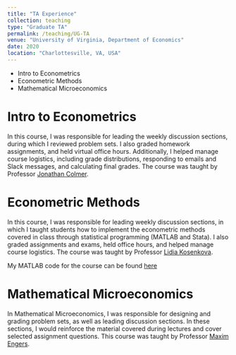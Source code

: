 ```yaml
---
title: "TA Experience"
collection: teaching
type: "Graduate TA"
permalink: /teaching/UG-TA
venue: "University of Virginia, Department of Economics"
date: 2020
location: "Charlottesville, VA, USA"
---
```


- Intro to Econometrics
- Econometric Methods
- Mathematical Microeconomics


Intro to Econometrics
======
In this course, I was responsible for leading the weekly discussion sections, during which I reviewed problem sets. I also graded homework assignments, and held virtual office hours. Additionally, I helped manage course logistics, including grade distributions, responding to emails and Slack messages, and calculating final grades. The course was taught by Professor [Jonathan Colmer](https://economics.virginia.edu/people/profile/jmc4qg).

Econometric Methods
======
In this course, I was responsible for leading weekly discussion sections, in which I taught students how to implement the econometric methods covered in class through statistical programming (MATLAB and Stata). I also graded assignments and exams, held office hours, and helped manage course logistics. The course was taught by Professor [Lidia Kosenkova](https://economics.virginia.edu/people/profile/lk7cb).

My MATLAB code for the course can be found [here](http://MSchnidman.github.io/files/Matlab_Econometric_Methods.7z)

Mathematical Microeconomics
======
In Mathematical Microeconomics, I was responsible for designing and grading problem sets, as well as leading discussion sections. In these sections, I would reinforce the material covered during lectures and cover selected assignment questions. This course was taught by Professor [Maxim Engers](https://economics.virginia.edu/people/profile/mpe2m).